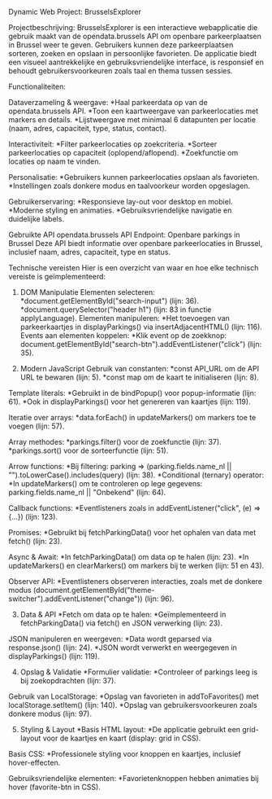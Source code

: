 Dynamic Web Project: BrusselsExplorer

Projectbeschrijving:
BrusselsExplorer is een interactieve webapplicatie die gebruik maakt van de opendata.brussels API om openbare parkeerplaatsen in Brussel weer te geven. Gebruikers kunnen deze parkeerplaatsen sorteren, zoeken en opslaan in persoonlijke favorieten. De applicatie biedt een visueel aantrekkelijke en gebruiksvriendelijke interface, is responsief en behoudt gebruikersvoorkeuren zoals taal en thema tussen sessies.

Functionaliteiten:

Dataverzameling & weergave:
*Haal parkeerdata op van de opendata.brussels API.
*Toon een kaartweergave van parkeerlocaties met markers en details.
*Lijstweergave met minimaal 6 datapunten per locatie (naam, adres, capaciteit, type, status, contact).

Interactiviteit:
*Filter parkeerlocaties op zoekcriteria.
*Sorteer parkeerlocaties op capaciteit (oplopend/aflopend).
*Zoekfunctie om locaties op naam te vinden.

Personalisatie:
*Gebruikers kunnen parkeerlocaties opslaan als favorieten.
*Instellingen zoals donkere modus en taalvoorkeur worden opgeslagen.

Gebruikerservaring:
*Responsieve lay-out voor desktop en mobiel.
*Moderne styling en animaties.
*Gebruiksvriendelijke navigatie en duidelijke labels.

Gebruikte API
opendata.brussels API Endpoint: Openbare parkings in Brussel 
Deze API biedt informatie over openbare parkeerlocaties in Brussel, inclusief naam, adres, capaciteit, type en status.

Technische vereisten
Hier is een overzicht van waar en hoe elke technisch vereiste is geïmplementeerd:

1. DOM Manipulatie
Elementen selecteren:
*document.getElementById("search-input") (lijn: 36).
*document.querySelector("header h1") (lijn: 83 in functie applyLanguage).
Elementen manipuleren:
*Het toevoegen van parkeerkaartjes in displayParkings() via insertAdjacentHTML() (lijn: 116).
Events aan elementen koppelen:
*Klik event op de zoekknop: document.getElementById("search-btn").addEventListener("click") (lijn: 35).

2. Modern JavaScript
Gebruik van constanten:
*const API_URL om de API URL te bewaren (lijn: 5).
*const map om de kaart te initialiseren (lijn: 8).

Template literals:
*Gebruikt in de bindPopup() voor popup-informatie (lijn: 61).
*Ook in displayParkings() voor het genereren van kaartjes (lijn: 119).

Iteratie over arrays:
*data.forEach() in updateMarkers() om markers toe te voegen (lijn: 57).

Array methodes:
*parkings.filter() voor de zoekfunctie (lijn: 37).
*parkings.sort() voor de sorteerfunctie (lijn: 51).

Arrow functions:
*Bij filtering: parking => (parking.fields.name_nl || "").toLowerCase().includes(query) (lijn: 38).
*Conditional (ternary) operator:
*In updateMarkers() om te controleren op lege gegevens: parking.fields.name_nl || "Onbekend" (lijn: 64).

Callback functions:
*Eventlisteners zoals in addEventListener("click", (e) => {...}) (lijn: 123).

Promises:
*Gebruikt bij fetchParkingData() voor het ophalen van data met fetch() (lijn: 23).

Async & Await:
*In fetchParkingData() om data op te halen (lijn: 23).
*In updateMarkers() en clearMarkers() om markers bij te werken (lijn: 51 en 43).

Observer API:
*Eventlisteners observeren interacties, zoals met de donkere modus (document.getElementById("theme-switcher").addEventListener("change")) (lijn: 96).

3. Data & API
*Fetch om data op te halen:
*Geïmplementeerd in fetchParkingData() via fetch() en JSON verwerking (lijn: 23).

JSON manipuleren en weergeven:
*Data wordt geparsed via response.json() (lijn: 24).
*JSON wordt verwerkt en weergegeven in displayParkings() (lijn: 119).

4. Opslag & Validatie
*Formulier validatie:
*Controleer of parkings leeg is bij zoekopdrachten (lijn: 37).

Gebruik van LocalStorage:
*Opslag van favorieten in addToFavorites() met localStorage.setItem() (lijn: 140).
*Opslag van gebruikersvoorkeuren zoals donkere modus (lijn: 97).

5. Styling & Layout
*Basis HTML layout:
*De applicatie gebruikt een grid-layout voor de kaartjes en kaart (display: grid in CSS).

Basis CSS:
*Professionele styling voor knoppen en kaartjes, inclusief hover-effecten.

Gebruiksvriendelijke elementen:
*Favorietenknoppen hebben animaties bij hover (favorite-btn in CSS).
